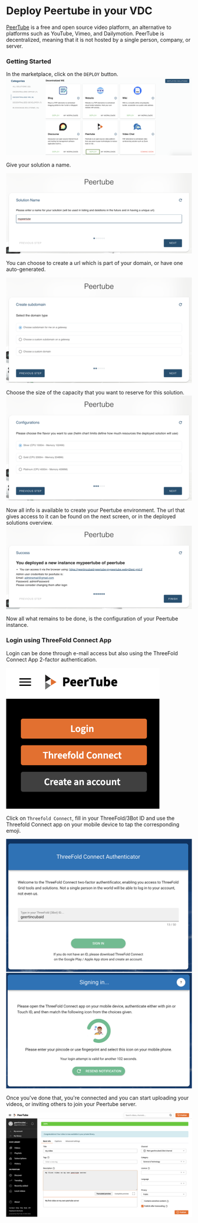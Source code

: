 # Deploy Peertube in your VDC

[PeerTube](https://joinpeertube.org/) is a free and open source video platform, an alternative to platforms such as YouTube, Vimeo, and Dailymotion.
PeerTube is decentralized, meaning that it is not hosted by a single person, company, or server.

### Getting Started

In the marketplace, click on the `DEPLOY` button. 
![](img/evdc_marketplace_peertube_widget.png)

Give your solution a name.

![](img/evdc_peertube_01_name.png)

You can choose to create a url which is part of your domain, or have one auto-generated. 

![](img/evdc_peertube_02_domain.png)

Choose the size of the capacity that you want to reserve for this solution. 
![](img/evdc_peertube_03_flavour.png)

Now all info is available to create your Peertube environment. The url that gives access to it can be found on the next screen, or in the deployed solutions overview.
![](img/evdc_peertube_04_success.png)


Now all what remains to be done, is the configuration of your Peertube instance.

### Login using ThreeFold Connect App

Login can be done through e-mail access but also using the ThreeFold Connect App 2-factor authentication. 

![](img/evdc_peertube_05_login.png)

Click on `Threefold Connect`, fill in your ThreeFold/3Bot ID and use the Threefold Connect app on your mobile device to tap the corresponding emoji. 

![](img/evdc_tfc_login.png)
![](img/evdc_tfc_sso.png)

Once you've done that, you're connected and you can start uploading your videos, or inviting others to join your Peertube server. 

![](img/evdc_peertube_07_runs.png)